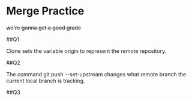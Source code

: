 # Merge Practice

~~we're gonna get a good grade~~

##Q1

Clone sets the variable origin to represent the remote repository.


##Q2

The command git push --set-upstream changes what remote branch the current local branch
is tracking.

##Q3


